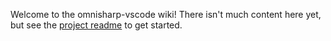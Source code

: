 Welcome to the omnisharp-vscode wiki! There isn't much content here yet, but see the [project readme](https://github.com/OmniSharp/omnisharp-vscode/blob/master/README.md) to get started.